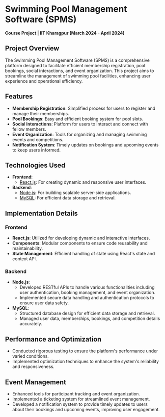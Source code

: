 # Swimming Pool Management Software (SPMS)

**Course Project | IIT Kharagpur (March 2024 - April 2024)**

## Project Overview

The Swimming Pool Management Software (SPMS) is a comprehensive platform designed to facilitate efficient membership registration, pool bookings, social interactions, and event organization. This project aims to streamline the management of swimming pool facilities, enhancing user experience and operational efficiency.

## Features

- **Membership Registration**: Simplified process for users to register and manage their memberships.
- **Pool Bookings**: Easy and efficient booking system for pool slots.
- **Social Interactions**: Platform for users to interact and connect with fellow members.
- **Event Organization**: Tools for organizing and managing swimming events and competitions.
- **Notification System**: Timely updates on bookings and upcoming events to keep users informed.

## Technologies Used

- **Frontend**: 
  - [React.js](https://reactjs.org/): For creating dynamic and responsive user interfaces.
- **Backend**: 
  - [Node.js](https://nodejs.org/): For building scalable server-side applications.
  - [MySQL](https://www.mysql.com/): For efficient data storage and retrieval.

## Implementation Details

### Frontend

- **React.js**: Utilized for developing dynamic and interactive interfaces.
- **Components**: Modular components to ensure code reusability and maintainability.
- **State Management**: Efficient handling of state using React's state and context API.

### Backend

- **Node.js**: 
  - Developed RESTful APIs to handle various functionalities including user authentication, booking management, and event organization.
  - Implemented secure data handling and authentication protocols to ensure user data safety.
- **MySQL**: 
  - Structured database design for efficient data storage and retrieval.
  - Managed user data, memberships, bookings, and competition details accurately.

## Performance and Optimization

- Conducted rigorous testing to ensure the platform's performance under varied conditions.
- Implemented optimization techniques to enhance the system's reliability and responsiveness.

## Event Management

- Enhanced tools for participant tracking and event organization.
- Implemented a ticketing system for streamlined event management.
- Developed a notification system to provide timely updates to users about their bookings and upcoming events, improving user engagement.
